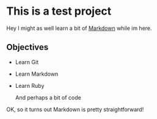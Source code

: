 This is a test project
======================

Hey I might as well learn a bit of [Markdown](http://daringfireball.net/projects/markdown/) while im here.

Objectives
----------

- Learn Git
- Learn Markdown
- Learn Ruby

    And perhaps a bit of code

OK, so it turns out Markdown is pretty straightforward!
